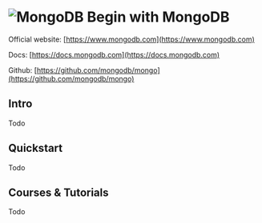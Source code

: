 # ![MongoDB](https://rawgit.com/asankasri/begin-with-it-alpha/master/icons/mongodb_128x128.png "MongoDB.md") Begin with MongoDB

Official website: [https://www.mongodb.com](https://www.mongodb.com)

Docs: [https://docs.mongodb.com](https://docs.mongodb.com)

Github: [https://github.com/mongodb/mongo](https://github.com/mongodb/mongo)

## Intro

Todo

## Quickstart

Todo

## Courses & Tutorials

Todo

